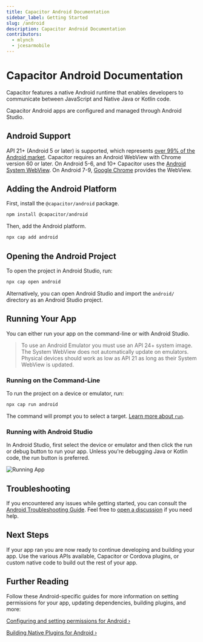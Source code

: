 ```yaml
---
title: Capacitor Android Documentation
sidebar_label: Getting Started
slug: /android
description: Capacitor Android Documentation
contributors:
  - mlynch
  - jcesarmobile
---
```


# Capacitor Android Documentation

Capacitor features a native Android runtime that enables developers to communicate between JavaScript and Native Java or Kotlin code.

Capacitor Android apps are configured and managed through Android Studio.

## Android Support

API 21+ (Android 5 or later) is supported, which represents [over 99% of the Android market](https://gs.statcounter.com/android-version-market-share/mobile-tablet/worldwide). Capacitor requires an Android WebView with Chrome version 60 or later. On Android 5-6, and 10+ Capacitor uses the [Android System WebView](https://play.google.com/store/apps/details?id=com.google.android.webview). On Android 7-9, [Google Chrome](https://play.google.com/store/apps/details?id=com.android.chrome) provides the WebView.

## Adding the Android Platform

First, install the `@capacitor/android` package.

```bash
npm install @capacitor/android
```

Then, add the Android platform.

```bash
npx cap add android
```

## Opening the Android Project

To open the project in Android Studio, run:

```bash
npx cap open android
```

Alternatively, you can open Android Studio and import the `android/` directory as an Android Studio project.

## Running Your App

You can either run your app on the command-line or with Android Studio.

> To use an Android Emulator you must use an API 24+ system image. The System WebView does not automatically update on emulators. Physical devices should work as low as API 21 as long as their System WebView is updated.

### Running on the Command-Line

To run the project on a device or emulator, run:

```bash
npx cap run android
```

The command will prompt you to select a target. [Learn more about `run`](/cli/commands/run.md).

### Running with Android Studio

In Android Studio, first select the device or emulator and then click the run or debug button to run your app. Unless you're debugging Java or Kotlin code, the run button is preferred.

![Running App](../../../../static/img/v3/docs/android/running.png)

## Troubleshooting

If you encountered any issues while getting started, you can consult the [Android Troubleshooting Guide](/main/android/troubleshooting.md). Feel free to [open a discussion](https://github.com/ionic-team/capacitor/discussions/) if you need help.

## Next Steps

If your app ran you are now ready to continue developing and building your app. Use the various APIs available, Capacitor or Cordova plugins, or custom native code to build out the rest of your app.

## Further Reading

Follow these Android-specific guides for more information on setting permissions for your app, updating dependencies, building plugins, and more:

[Configuring and setting permissions for Android &#8250;](/main/android/configuration.md)

[Building Native Plugins for Android &#8250;](/plugins.mdx)
